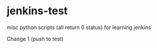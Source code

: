 # jenkins-test
misc python scripts (all return 0 status) for learning jenkins

Change 1 (push to test)
